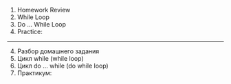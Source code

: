 1. Homework Review
2. While Loop
3. Do ... While Loop
4. Practice:

---

4. Разбор домашнего задания
2. Цикл while (while loop)
3. Цикл do ... while (do while loop)
4. Практикум:
